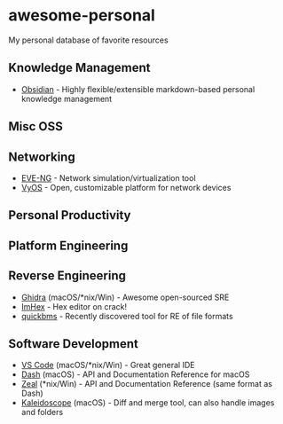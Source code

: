 # awesome-personal
My personal database of favorite resources


## Knowledge Management
- [Obsidian](https://obsidian.md) - Highly flexible/extensible markdown-based personal knowledge management


## Misc OSS


## Networking
- [EVE-NG](https://www.eve-ng.net) - Network simulation/virtualization tool
- [VyOS](https://vyos.io) - Open, customizable platform for network devices


## Personal Productivity


## Platform Engineering


## Reverse Engineering
- [Ghidra](https://ghidra-sre.org) (macOS/*nix/Win) - Awesome open-sourced SRE
- [ImHex](https://imhex.werwolv.net) - Hex editor on crack!
- [quickbms](https://aluigi.altervista.org/quickbms.htm) - Recently discovered tool for RE of file formats


## Software Development
- [VS Code](https://code.visualstudio.com) (macOS/*nix/Win) - Great general IDE
- [Dash](https://kapeli.com/dash) (macOS) - API and Documentation Reference for macOS
- [Zeal](https://zealdocs.org) (*nix/Win) - API and Documentation Reference (same format as Dash)
- [Kaleidoscope](https://kaleidoscope.app) (macOS) - Diff and merge tool, can also handle images and folders